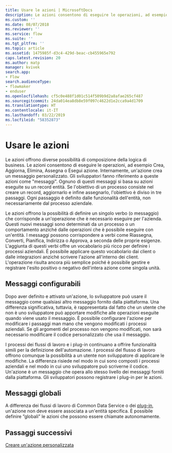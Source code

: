 ```yaml
---
title: Usare le azioni | MicrosoftDocs
description: Le azioni consentono di eseguire le operazioni, ad esempio Crea, Aggiorna, Elimina, Assegna o Esegui azione. Internamente, un'azione crea un messaggio personalizzato.
ms.custom: ''
ms.date: 08/07/2018
ms.reviewer: ''
ms.service: flow
ms.suite: ''
ms.tgt_pltfrm: ''
ms.topic: article
ms.assetid: 1475985f-d3c4-429d-beac-cb455965e792
caps.latest.revision: 20
ms.author: matp
manager: kvivek
search.app:
- Flow
search.audienceType:
- flowmaker
- enduser
ms.openlocfilehash: cf5c0e488f1d01c514f509b9d2a8afae265cf487
ms.sourcegitcommit: 24da014ea8db8e59f097c4622d1e2cca9a4d1709
ms.translationtype: HT
ms.contentlocale: it-IT
ms.lasthandoff: 03/22/2019
ms.locfileid: "58352873"
---
```

# <a name="use-actions"></a>Usare le azioni

Le azioni offrono diverse possibilità di composizione della logica di business. Le azioni consentono di eseguire le operazioni, ad esempio Crea, Aggiorna, Elimina, Assegna o Esegui azione. Internamente, un'azione crea un messaggio personalizzato. Gli sviluppatori fanno riferimento a queste azioni come "messaggi". Ognuno di questi messaggi si basa su azioni eseguite su un record entità. Se l'obiettivo di un processo consiste nel creare un record, aggiornarlo e infine assegnarlo, l'obiettivo è diviso in tre passaggi. Ogni passaggio è definito dalle funzionalità dell'entità, non necessariamente dal processo aziendale.  
  
Le azioni offrono la possibilità di definire un singolo verbo (o messaggio) che corrisponde a un'operazione che è necessario eseguire per l'azienda. Questi nuovi messaggi sono determinati da un processo o un comportamento anziché dalle operazioni che è possibile eseguire con un'entità. I messaggi possono corrispondere a verbi come Riassegna, Converti, Pianifica, Indirizza o Approva, a seconda delle proprie esigenze. L'aggiunta di questi verbi offre un vocabolario più ricco per definire i processi aziendali. È possibile applicare questo vocabolario dai client o dalle integrazioni anziché scrivere l'azione all'interno dei client. L'operazione risulta ancora più semplice poiché è possibile gestire e registrare l'esito positivo o negativo dell'intera azione come singola unità.  
  
<a name="BKMK_ConfigurableMessages"></a>   
## <a name="configurable-messages"></a>Messaggi configurabili  
 Dopo aver definito e attivato un'azione, lo sviluppatore può usare il messaggio come qualsiasi altro messaggio fornito dalla piattaforma. Una differenza significativa, tuttavia, è rappresentata dal fatto che un utente che non è uno sviluppatore può apportare modifiche alle operazioni eseguite quando viene usato il messaggio. È possibile configurare l'azione per modificare i passaggi man mano che vengono modificati i processi aziendali. Se gli argomenti del processo non vengono modificati, non sarà necessario modificare il codice personalizzato che usa il messaggio.  
  
 I processi dei flussi di lavoro e i plug-in continuano a offrire funzionalità simili per la definizione dell'automazione. I processi del flusso di lavoro offrono comunque la possibilità a un utente non sviluppatore di applicare le modifiche. La differenza risiede nel modo in cui sono composti i processi aziendali e nel modo in cui uno sviluppatore può scriverne il codice. Un'azione è un messaggio che opera allo stesso livello dei messaggi forniti dalla piattaforma. Gli sviluppatori possono registrare i plug-in per le azioni.  
  
<a name="BKMK_GlobalMessages"></a>   
## <a name="global-messages"></a>Messaggi globali 
 
 A differenza dei flussi di lavoro di Common Data Service o dei [plug-in](/powerapps/developer/common-data-service/apply-business-logic-with-code?branch=master#create-a-plug-in), un'azione non deve essere associata a un'entità specifica. È possibile definire ”globali” le azioni che possono essere chiamate autonomamente.

## <a name="next-steps"></a>Passaggi successivi

[Creare un'azione personalizzata](create-actions.md)  
  

